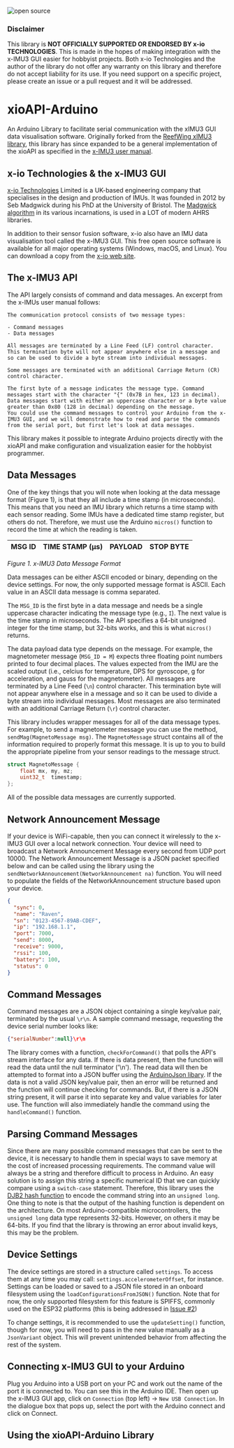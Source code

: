 ![open source](https://badgen.net/badge/open/source/blue?icon=github)

### Disclaimer
This library is **NOT OFFICIALLY SUPPORTED OR ENDORSED BY x-io TECHNOLOGIES**. 
This is made in the hopes of making integration with the x-IMU3 GUI easier for hobbyist projects. 
Both x-io Technologies and the author of the library do not offer any warranty on this library and therefore do not accept liability for its use. 
If you need support on a specific project, please create an issue or a pull request and it will be addressed.

# xioAPI-Arduino

An Arduino Library to facilitate serial communication with the xIMU3 GUI data visualisation software. 
Originally forked from the [ReefWing xIMU3 library]([url](https://github.com/Reefwing-Software/Reefwing-xIMU3)), this library has since expanded to be a general implementation of the xioAPI as specified in the [x-IMU3 user manual]([url](https://x-io.co.uk/downloads/x-IMU3-User-Manual-v1.1.pdf)).

## x-io Technologies & the x-IMU3 GUI

[x-io Technologies](https://x-io.co.uk/) Limited is a UK-based engineering company that specialises in the design and production of IMUs. 
It was founded in 2012 by Seb Madgwick during his PhD at the University of Bristol. 
The [Madgwick algorithm](https://github.com/xioTechnologies/Fusion) in its various incarnations, is used in a LOT of modern AHRS libraries.

In addition to their sensor fusion software, x-io also have an IMU data visualisation tool called the x-IMU3 GUI. 
This free open source software is available for all major operating systems (Windows, macOS, and Linux). 
You can download a copy from the [x-io web site](https://x-io.co.uk/x-imu3/). 

## The x-IMU3 API

The API largely consists of command and data messages. 
An excerpt from the x-IMUs user manual follows:

```
The communication protocol consists of two message types:

- Command messages 
- Data messages 

All messages are terminated by a Line Feed (LF) control character. 
This termination byte will not appear anywhere else in a message and 
so can be used to divide a byte stream into individual messages. 

Some messages are terminated with an additional Carriage Return (CR) 
control character.

The first byte of a message indicates the message type. Command messages start with the character "{" (0x7B in hex, 123 in decimal). 
Data messages start with either an uppercase character or a byte value greater than 0x80 (128 in decimal) depending on the message.
You could use the command messages to control your Arduino from the x-IMU3 GUI, and we will demonstrate how to read and parse the commands from the serial port, but first let's look at data messages.
```

This library makes it possible to integrate Arduino projects directly with the xioAPI and make configuration and visualization easier for the hobbyist programmer.

## Data Messages

One of the key things that you will note when looking at the data message format (Figure 1), is that they all include a time stamp (in microseconds). 
This means that you need an IMU library which returns a time stamp with each sensor reading. 
Some IMUs have a dedicated time stamp register, but others do not. 
Therefore, we must use the Arduino `micros()` function to record the time at which the reading is taken.

| MSG ID | TIME STAMP (µs) |         PAYLOAD         | STOP BYTE |
|:------:|:---------------:|:-----------------------:|:---------:|

*Figure 1. x-IMU3 Data Message Format*

Data messages can be either ASCII encoded or binary, depending on the device settings. 
For now, the only supported message format is ASCII. Each value in an ASCII data message is comma separated.

The `MSG_ID` is the first byte in a data message and needs be a single uppercase character indicating the message type (e.g., `I`). 
The next value is the time stamp in microseconds. 
The API specifies a 64-bit unsigned integer for the time stamp, but 32-bits works, and this is what `micros()` returns.

The data payload data type depends on the message. 
For example, the magnetometer message (`MSG_ID = M`) expects three floating point numbers printed to four decimal places. 
The values expected from the IMU are the scaled output (i.e., celcius for temperature, DPS for gyroscope, g for acceleration, and gauss for the magnetometer). 
All messages are terminated by a Line Feed (`\n`) control character. 
This termination byte will not appear anywhere else in a message and so it can be used to divide a byte stream into individual messages.
Most messages are also terminated with an additional Carriage Return (`\r`) control character.

This library includes wrapper messages for all of the data message types. 
For example, to send a magnetometer message you can use the method, `sendMag(MagnetoMessage msg)`. 
The `MagnetoMessage` struct contains all of the information required to properly format this message. 
It is up to you to build the appropriate pipeline from your sensor readings to the message struct.

``` c++
struct MagnetoMessage {
    float mx, my, mz;
    uint32_t  timestamp;
};
```

All of the possible data messages are currently supported.

## Network Announcement Message

If your device is WiFi-capable, then you can connect it wirelessly to the x-IMU3 GUI over a local network connection.
Your device will need to broadcast a Network Announcement Message every second from UDP port 10000.
The Network Announcement Message is a JSON packet specified below and can be called using the library using the `sendNetworkAnnouncement(NetworkAnnouncement na)` function.
You will need to populate the fields of the NetworkAnnouncement structure based upon your device.

``` JSON
{
  "sync": 0,
  "name": "Raven",
  "sn": "0123-4567-89AB-CDEF",
  "ip": "192.168.1.1",
  "port": 7000,
  "send": 8000,
  "receive": 9000,
  "rssi": 100,
  "battery": 100,
  "status": 0
}
```

## Command Messages

Command messages are a JSON object containing a single key/value pair, terminated by the usual `\r\n`.
A sample command message, requesting the device serial number looks like:

``` JSON
{"serialNumber":null}\r\n
```

The library comes with a function, `checkForCommand()` that polls the API's stream interface for any data.
If there is data present, then the function will read the data until the null terminator ('\n').
The read data will then be attempted to format into a JSON buffer using the [ArduinoJson libary]([url](https://github.com/bblanchon/ArduinoJson)).
If the data is not a valid JSON key/value pair, then an error will be returned and the function will continue checking for commands.
But, if there is a JSON string present, it will parse it into separate key and value variables for later use.
The function will also immediately handle the command using the `handleCommand()` function.

## Parsing Command Messages

Since there are many possible command messages that can be sent to the device, it is necessary to handle them in special ways to save memory at the cost of increased processing requirements.
The command value will always be a string and therefore difficult to process in Arduino.
An easy solution is to assign this string a specific numerical ID that we can quickly compare using a `switch-case` statement.
Therefore, this library uses the [DJB2 hash function]([url](https://theartincode.stanis.me/008-djb2/)) to encode the command string into an `unsigned long`.
One thing to note is that the output of the hashing function is dependent on the architecture.
On most Arduino-compatible microcontrollers, the `unsigned long` data type represents 32-bits.
However, on others it may be 64-bits.
If you find that the library is throwing an error about invalid keys, this may be the problem.

## Device Settings

The device settings are stored in a structure called `settings`.
To access them at any time you may call: `settings.accelerometerOffset`, for instance.
Settings can be loaded or saved to a JSON file stored in an onboard filesystem using the `loadConfigurationsFromJSON()` function.
Note that for now, the only supported filesystem for this feature is SPIFFS, commonly used on the ESP32 platforms (this is being addressed in [Issue #2]([url](https://github.com/Legohead259/xioAPI-Arduino/issues/2)))

To change settings, it is recommended to use the `updateSetting()` function, though for now, you will need to pass in the new value manually as a `JsonVariant` object.
This will prevent unintended behavior from affecting the rest of the system.

## Connecting x-IMU3 GUI to your Arduino

Plug you Arduino into a USB port on your PC and work out the name of the port it is connected to. You can see this in the Arduino IDE. Then open up the x-IMU3 GUI app, click on `Connection` (top left) -> `New USB Connection`. In the dialogue box that pops up, select the port with the Arduino connect and click on Connect.

## Using the xioAPI-Arduino Library
